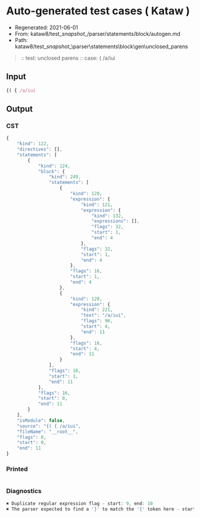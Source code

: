 # Auto-generated test cases ( Kataw )
- Regenerated: 2021-06-01
- From: kataw8/test\__snapshot__/parser/statements/block/autogen.md
- Path: kataw8/test\__snapshot__\parser\statements\block\gen\unclosed_parens
> :: test: unclosed parens
> :: case: { /a/iui
## Input

`````js
{( { /a/iui
`````
## Output

### CST

```javascript
{
    "kind": 122,
    "directives": [],
    "statements": [
        {
            "kind": 124,
            "block": {
                "kind": 249,
                "statements": [
                    {
                        "kind": 120,
                        "expression": {
                            "kind": 121,
                            "expression": {
                                "kind": 132,
                                "expressions": [],
                                "flags": 32,
                                "start": 1,
                                "end": 4
                            },
                            "flags": 32,
                            "start": 1,
                            "end": 4
                        },
                        "flags": 16,
                        "start": 1,
                        "end": 4
                    },
                    {
                        "kind": 120,
                        "expression": {
                            "kind": 221,
                            "text": "/a/iui",
                            "flags": 96,
                            "start": 4,
                            "end": 11
                        },
                        "flags": 16,
                        "start": 4,
                        "end": 11
                    }
                ],
                "flags": 16,
                "start": 1,
                "end": 11
            },
            "flags": 16,
            "start": 0,
            "end": 11
        }
    ],
    "isModule": false,
    "source": "{( { /a/iui",
    "fileName": "__root__",
    "flags": 0,
    "start": 0,
    "end": 11
}
```

### Printed

```javascript

```

### Diagnostics

```javascript
✖ Duplicate regular expression flag - start: 9, end: 10
✖ The parser expected to find a '}' to match the '{' token here - start: 4, end: 11

```

